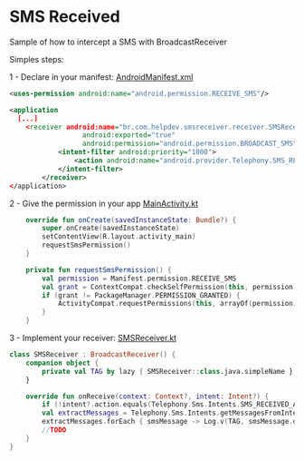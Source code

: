 # SMS Received

Sample of how to intercept a SMS with BroadcastReceiver

Simples steps:

1 - Declare in your manifest: [AndroidManifest.xml](/app/src/main/AndroidManifest.xml)

```xml
<uses-permission android:name="android.permission.RECEIVE_SMS"/>

<application 
  [...]
    <receiver android:name="br.com.helpdev.smsreceiver.receiver.SMSReceiver"
                  android:exported="true"
                  android:permission="android.permission.BROADCAST_SMS">
            <intent-filter android:priority="1000">
                <action android:name="android.provider.Telephony.SMS_RECEIVED"/>
            </intent-filter>
        </receiver>
</application>
```
2 - Give the permission in your app [MainActivity.kt](/app/src/main/java/br/com/helpdev/smsreceiver/MainActivity.kt)

```kotlin
    override fun onCreate(savedInstanceState: Bundle?) {
        super.onCreate(savedInstanceState)
        setContentView(R.layout.activity_main)
        requestSmsPermission()
    }

    private fun requestSmsPermission() {
        val permission = Manifest.permission.RECEIVE_SMS
        val grant = ContextCompat.checkSelfPermission(this, permission)
        if (grant != PackageManager.PERMISSION_GRANTED) {
            ActivityCompat.requestPermissions(this, arrayOf(permission), REQUEST_CODE_SMS_PERMISSION)
        }
    }
```

3 - Implement your receiver: [SMSReceiver.kt](/app/src/main/java/br/com/helpdev/smsreceiver/receiver/SMSReceiver.kt)

```kotlin
class SMSReceiver : BroadcastReceiver() {
    companion object {
        private val TAG by lazy { SMSReceiver::class.java.simpleName }
    }

    override fun onReceive(context: Context?, intent: Intent?) {
        if (!intent?.action.equals(Telephony.Sms.Intents.SMS_RECEIVED_ACTION)) return
        val extractMessages = Telephony.Sms.Intents.getMessagesFromIntent(intent)
        extractMessages.forEach { smsMessage -> Log.v(TAG, smsMessage.displayMessageBody) }
        //TODO
    }
}
```
